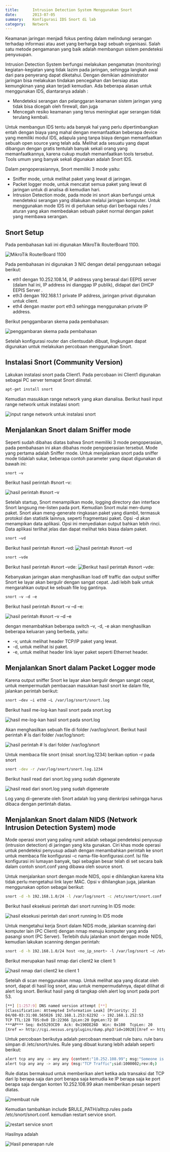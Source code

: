 ```yaml
---
title:      Intrusion Detection System Menggunakan Snort
date:       2013-07-05
summary:    Konfigurasi IDS Snort di lab
category:   Network
---
```


Keamanan jaringan menjadi fokus penting dalam melindungi serangan terhadap informasi atau aset yang berharga bagi sebuah organisasi. Salah satu metode pengamanan yang baik adalah membangun sistem pendeteksi penyusupan.

Intrusion Detection System berfungsi melakukan pengamatan (monitoring) kegiatan-kegiatan yang tidak lazim pada jaringan, sehingga langkah awal dari para penyerang dapat diketahui. Dengan demikian administrator jaringan bisa melakukan tindakan pencegahan dan bersiap atas kemungkinan yang akan terjadi kemudian. Ada beberapa alasan untuk menggunakan IDS, diantaranya adalah :

- Mendeteksi serangan dan pelanggaran keamanan sistem jaringan yang tidak bisa dicegah oleh firewall, dan juga
- Mencegah resiko keamanan yang terus meningkat agar serangan tidak terulang kembali.

Untuk membangun IDS tentu ada banyak hal yang perlu dipertimbangkan entah dengan biaya yang mahal dengan memanfaatkan beberapa device yang memiliki modul IDS, adapula yang tanpa biaya dengan memanfaatkan sebuah open source yang telah ada. Melihat ada sesuatu yang dapat dibangun dengan gratis tentulah banyak sekali orang yang memanfaatkannya, karena cukup mudah memanfaatkan tools tersebut. Tools umum yang banyak sekali digunakan adalah Snort IDS.

Dalam pengoperasiannya, Snort memiliki 3 mode yaitu:

- Sniffer mode, untuk melihat paket yang lewat di jaringan.
- Packet logger mode, untuk mencatat semua paket yang lewat di jaringan untuk di analisa di kemudian hari.
- Intrusion Detection mode, pada mode ini snort akan berfungsi untuk mendeteksi serangan yang dilakukan melalui jaringan komputer. Untuk menggunakan mode IDS ini di perlukan setup dari berbagai rules / aturan yang akan membedakan sebuah paket normal dengan paket yang membawa serangan.

## Snort Setup

Pada pembahasan kali ini digunakan MikroTik RouterBoard 1100.

![MikroTik RouterBoard 1100](/images/2013-07-04-intrusion-detection-system-menggunakan-snort/1.jpg)

Pada pembahasan ini digunakan 3 NIC dengan detail penggunaan sebagai berikut:

- eth1 dengan 10.252.108.14, IP address yang berasal dari EEPIS server (dalam hal ini, IP address ini dianggap IP publik), didapat dari DHCP EEPIS Server .
- eth3 dengan 192.168.1.1 private IP address, jaringan privat digunakan untuk client.
- eth4 dengan master port eth3 sehingga menggunakan private IP address.

Berikut penggambaran skema pada pembahasan:

![penggambaran skema pada pembahasan](/images/2013-07-04-intrusion-detection-system-menggunakan-snort/2.jpg)

Setelah konfigurasi router dan clientsudah dibuat, lingkungan dapat digunakan untuk melakukan percobaan menggunakan Snort.

## Instalasi Snort (Community Version)

Lakukan instalasi snort pada Client1. Pada percobaan ini Client1 digunakan sebagai PC server temapat Snort diinstal.

```bash
apt-get install snort
```

Kemudian masukkan range network yang akan dianalisa. Berikut hasil input range network untuk instalasi snort:

![input range network untuk instalasi snort](/images/2013-07-04-intrusion-detection-system-menggunakan-snort/3.png)

## Menjalankan Snort dalam Sniffer mode

Seperti sudah dibahas diatas bahwa Snort memiliki 3 mode pengoperasian, pada pembahasan ini akan dibahas mode pengoperasian tersebut. Mode yang pertama adalah Sniffer mode. Untuk menjalankan snort pada sniffer mode tidaklah sukar, beberapa contoh parameter yang dapat digunakan di bawah ini:

```bash
snort –v
```

Berikut hasil perintah #snort –v:

![hasil perintah #snort –v](/images/2013-07-04-intrusion-detection-system-menggunakan-snort/4.png)

Setelah startup, Snort menampilkan mode, logging directory dan interface Snort langsung me-listen pada port. Kemudian Snort mulai men-dump paket.  Snort akan meng-generate ringkasan paket yang diambil, termasuk protokol dan statistik lainnya, seperti fragmentasi paket. Opsi -d akan menampikan data aplikasi. Opsi ini menyediakan output bahkan lebih rinci. Data aplikasi terlihat jelas dan dapat melihat teks biasa dalam paket.

```bash
snort –vd
```

Berikut hasil perintah #snort –vd:
![hasil perintah #snort –vd](/images/2013-07-04-intrusion-detection-system-menggunakan-snort/5.png)

```bash
snort –vde
```

Berikut hasil perintah #snort –vde:
![Berikut hasil perintah #snort –vde:](/images/2013-07-04-intrusion-detection-system-menggunakan-snort/6.png)

Kebanyakan jaringan akan menghasilkan load off traffic dan output sniffer Snort ke layar akan bergulir dengan sangat cepat. Jadi lebih baik untuk mengarahkan output ke sebuah file log gantinya.

```bash
snort –v –d –e
```

Berikut hasil perintah #snort –v –d –e:

![hasil perintah #snort –v –d –e](/images/2013-07-04-intrusion-detection-system-menggunakan-snort/7.png)

dengan menambahkan beberapa switch –v, -d, -e akan menghasilkan beberapa keluaran yang berbeda, yaitu:

- -v, untuk melihat header TCP/IP paket yang lewat.
- -d, untuk melihat isi paket.
- -e, untuk melihat header link layer paket seperti Ethernet header.

## Menjalankan Snort dalam Packet Logger mode

Karena output sniffer Snort ke layar akan bergulir dengan sangat cepat, untuk mempermudah pembacaan masukkan hasil snort ke dalam file, jalankan perintah berikut:

```bash
snort –dev –i eth0 –L /var/log/snort/snort.log
```

Berikut hasil me-log-kan hasil snort pada snort.log

![hasil me-log-kan hasil snort pada snort.log](/images/2013-07-04-intrusion-detection-system-menggunakan-snort/8.png)

Akan menghasilkan sebuah file di folder /var/log/snort. Berikut hasil perintah # ls dari folder /var/log/snort:

![hasil perintah # ls dari folder /var/log/snort](/images/2013-07-04-intrusion-detection-system-menggunakan-snort/9.png)

Untuk membaca file snort (misal: snort.log.1234) berikan option –r pada snort

```bash
snort -dev -r /var/log/snort/snort.log.1234
```

Berikut hasil read dari snort.log yang sudah digenerate

![hasil read dari snort.log yang sudah digenerate](/images/2013-07-04-intrusion-detection-system-menggunakan-snort/10.png)

Log yang di-generate oleh Snort adalah log yang dienkripsi sehingga harus dibaca dengan pertintah diatas.

## Menjalankan Snort dalam NIDS (Network Intrusion Detection System) mode

Mode operasi snort yang paling rumit adalah sebagai pendeteksi penyusup (intrusion detection) di jaringan yang kita gunakan. Ciri khas mode operasi untuk pendeteksi penyusup adaah dengan menambahkan perintah ke snort untuk membaca file konfigurasi –c nama-file-konfigurasi.conf. Isi file konfigurasi ini lumayan banyak, tapi sebagian besar telah di set secara baik dalam contoh snort.conf yang dibawa oleh source snort.

Untuk menjalankan snort dengan mode NIDS, opsi e dihilangkan karena kita tidak perlu mengetahui link layer MAC. Opsi v dihilangkan juga, jalankan menggunakan option sebagai berikut:

```bash
snort -d -h 192.168.1.0/24 -l /var/log/snort -c /etc/snort/snort.conf
```

Berikut hasil eksekusi perintah dari snort running In IDS mode:

![hasil eksekusi perintah dari snort running In IDS mode](/images/2013-07-04-intrusion-detection-system-menggunakan-snort/11.png)

Untuk mengetahui kerja Snort dalam NIDS mode, jalankan scanning dari komputer lain (PC Client) dengan nmap menuju komputer yang anda pasangi snort (PC Server). Terlebih dulu jalankan snort dengan mode NIDS, kemudian lakukan scanning dengan perintah:

```bash
snort -d -h 192.168.1.0/24 host <no_ip_snort> -l /var/log/snort –c /etc/snort/snort.conf
```

Berikut merupakan hasil nmap dari client2 ke client 1:

![hasil nmap dari client2 ke client 1](/images/2013-07-04-intrusion-detection-system-menggunakan-snort/12.jpg)

Setelah di scan menggunakan nmap. Untuk melihat apa yang dicatat oleh snort, dapat di hasil log snort, atau untuk mempermudahnya, dapat dilihat di alert log snort. Berikut hasil yang di tangkap oleh alert log snort pada port 53.

```bash
[**] [1:257:9] DNS named version attempt [**]
[Classification: Attempted Information Leak] [Priority: 2]
04/08-03:31:08.565026 192.168.1.253:62292 -> 192.168.1.252:53
TCP TTL:128 TOS:0x0 ID:22366 IpLen:20 DgmLen:72 DF
***AP*** Seq: 0x55293CD9  Ack: 0x190DE26D  Win: 0x100  TcpLen: 20
[Xref => http://cgi.nessus.org/plugins/dump.php3?id=10028][Xref => http://www.whitehats.com/info/IDS278]
```

Untuk percobaan berikutya adalah percobaan membuat rule baru. rule baru simpan di /etc/snort/rules. Rule yang dibuat kurang lebih adalah seperti berikut:

```bash
alert tcp any any -> any any (content:"10.252.108.99"; msg:"Someone is visiting Webfig";sid:1000001;rev:1;)
alert tcp any any -> any any (msg:"TCP Traffic";sid:1000002;rev:0;)
```

Rule diatas bermaksud untuk memberikan alert ketika ada transaksi dat TCP dari Ip berapa saja dan port berapa saja kemudia ke IP berapa saja ke port berapa saja dengan konten 10.252.108.99 akan memberikan pesan seperti diatas.

![membuat rule](/images/2013-07-04-intrusion-detection-system-menggunakan-snort/13.png)

Kemudian tambahkan include $RULE_PATH/alltcp.rules pada /etc/snort/snort.conf. kemudian restart service snort.

![restart service snort](/images/2013-07-04-intrusion-detection-system-menggunakan-snort/14.png)

Hasilnya adalah

![Hasil penerapan rule](/images/2013-07-04-intrusion-detection-system-menggunakan-snort/15.png)
